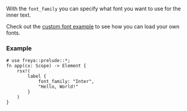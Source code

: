 With the `font_family` you can specify what font you want to use for the inner text.

Check out the [custom font example](https://github.com/marc2332/freya/blob/main/examples/custom_font.rs)
to see how you can load your own fonts.

<!-- TODO: Example of checking if a font exists with skia_safe -->

### Example

```rust, no_run
# use freya::prelude::*;
fn app(cx: Scope) -> Element {
    rsx!(
        label {
            font_family: "Inter",
            "Hello, World!"
        }
    )
}
```
